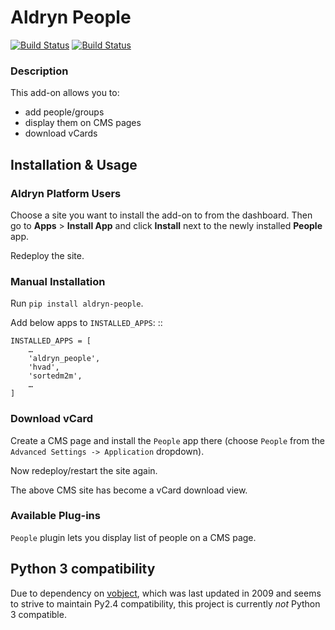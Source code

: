 # Aldryn People

[![Build Status](https://travis-ci.org/aldryn/aldryn-people.svg?branch=master)](https://travis-ci.org/aldryn/aldryn-people)
[![Build Status](https://img.shields.io/coveralls/aldryn/aldryn-people.svg)](https://coveralls.io/r/aldryn/aldryn-people)


### Description

This add-on allows you to:

- add people/groups
- display them on CMS pages
- download vCards


## Installation & Usage


### Aldryn Platform Users


Choose a site you want to install the add-on to from the dashboard. Then go to **Apps** > **Install App** and click **Install** next to the newly installed **People** app.

Redeploy the site.


### Manual Installation

Run `pip install aldryn-people`.

Add below apps to ``INSTALLED_APPS``: ::

    INSTALLED_APPS = [
        …
        'aldryn_people',
        'hvad',
        'sortedm2m',
        …
    ]

### Download vCard

Create a CMS page and install the ``People`` app there (choose ``People`` from
the ``Advanced Settings -> Application`` dropdown).

Now redeploy/restart the site again.

The above CMS site has become a vCard download view.


### Available Plug-ins

``People`` plugin lets you display list of people on a CMS page.


## Python 3 compatibility

Due to dependency on [vobject](http://vobject.skyhouseconsulting.com/), which was last updated in 2009 and seems to strive to maintain Py2.4 compatibility, this project is currently *not* Python 3 compatible.
